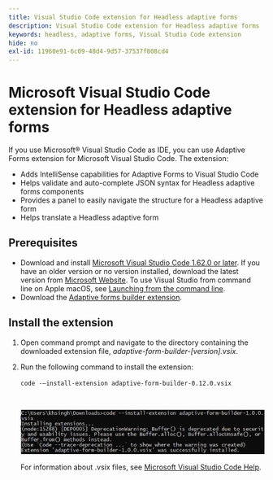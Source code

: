 ```yaml
---
title: Visual Studio Code extension for Headless adaptive forms 
description: Visual Studio Code extension for Headless adaptive forms 
keywords: headless, adaptive forms, Visual Studio Code extension
hide: no
exl-id: 11960e91-6c09-48d4-9d57-37537f808cd4
---
```

# Microsoft Visual Studio Code extension for Headless adaptive forms

If you use Microsoft&reg; Visual Studio Code as IDE, you can use Adaptive Forms extension for Microsoft Visual Studio Code. The extension:

* Adds IntelliSense capabilities for Adaptive Forms to Visual Studio Code
* Helps validate and auto-complete JSON syntax for Headless adaptive forms components
* Provides a panel to easily navigate the structure for a Headless adaptive form
* Helps translate a Headless adaptive form

<!-- 

The extension o easily navigate the structure 

Adobe provides an extension for Microsoft&reg; Visual Studio Code to make it easier for you to navigate structure and develop Headless adaptive forms in Visual Studio Code. The extension adds Adaptive Forms related IntelliSense capabilities and helps auto-complete Headless adaptive forms JSON syntax. It also adds a panel, titled Forms Tree, to help navigate structure of Headless adaptive form. 

--> 

## Prerequisites

* Download and install [Microsoft Visual Studio Code 1.62.0 or later](https://code.visualstudio.com/docs/supporting/FAQ#_how-do-i-find-the-version). If you have an older version or no version installed, download the latest version from [Microsoft Website](https://code.visualstudio.com/docs/setup/setup-overview). To use Visual Studio from command line on Apple macOS, see [Launching from the command line](https://code.visualstudio.com/docs/setup/mac#_launching-from-the-command-line).
* Download the [Adaptive forms builder extension](/help/assets/adaptive-form-builder-0.12.0.vsix).

## Install the extension

1. Open command prompt and navigate to the directory containing the downloaded extension file, *adaptive-form-builder-[version].vsix*.

1. Run the following command to install the extension:

    `code -–install-extension adaptive-form-builder-0.12.0.vsix`

    <br>

   ![Installing extension](/help/assets/install-extension.png)


   For information about .vsix files, see [Microsoft Visual Studio Code Help](https://code.visualstudio.com/docs/editor/extension-marketplace#_install-from-a-vsix).
